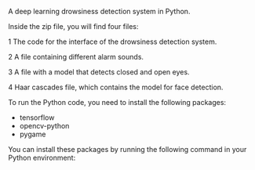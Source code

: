 A deep learning drowsiness detection system in Python.

Inside the zip file, you will find four files:

1 The code for the interface of the drowsiness detection system.

2 A file containing different alarm sounds.

3 A file with a model that detects closed and open eyes.

4 Haar cascades file, which contains the model for face detection.

To run the Python code, you need to install the following packages:

- tensorflow
- opencv-python
- pygame

You can install these packages by running the following command in your Python environment:
